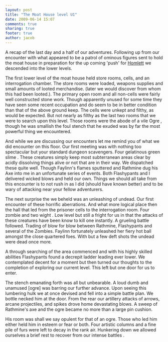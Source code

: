 ```yaml
---
layout: post
title: "The Moat House level U1"
date: 2009-06-14 15:07
comments: true
sharing: true
footer: true
author: jacob
---
```

A recap of the last day and a half of our adventures. Following up from our encounter with what appeared to be a patrol of ominous figures sent to hold the moat house in preparation for the up coming 'push' for [Homlett](/places/hommlet.html) we descended into the lower levels.

The first lower level of the moat house held store rooms, cells, and an interrogation chamber. The store rooms were loaded, weapons supplies and small amounts of looted merchandise. (later we would discover from whom this had been looted.). The primary open room and all non-cells were fairly well constructed stone work. Though apparently unused for some time they have seen some recent occupation and do seem to be in better condition than that of the above ground keep. The cells were unkept and filthy, as would be expected. But not nearly as filthy as the last two rooms that we were to search upon this level. Those rooms were the abode of a vile Ogre , though he was smallish the foul stench that he exuded was by far the most powerful thing we encountered.

And while we are discussing our encounters let me remind you of what we did encounter on this floor. Our first meeting was with nothing too spectacular but your standard dungeon scavengers. Four gelatinous green slime . These creatures simply keep most subterranean areas clear by acidly dissolving things alive or not that are in their way. We dispatched these quite well. Though Faylinn's flames sputtered and Rathmine dug his Axe into me in an unfortunate series of events. Both Flashypants and I delivered wicked blows and held our own. Things we should all take from this encounter is to not rush in as I did (should have known better) and to be wary of attacking near your fellow adventurers.

The next surprise the we beheld was an unleashing of undead. Our first encounter of these horrific aberrations. And what more logical place then the hall that led from the prisoner cells to the interrogation room. Four zombie and two wight . Low level but still a fright for us in that the attacks of these creatures have been know to kill one instantly. A grueling battle followed. Trading of blow for blow between Rathmine, Flashypants and several of the Zombies. Faylinn fortunately unleashed her fiery hot ball amongst the close quartered foes. With but a few deft shots the undead were dead once more.

A through searching of the area commenced and with his highly skilled abilities Flashypants found a decrepit ladder leading ever lower. We contemplated decent for a moment but then turned our thoughts to the completion of exploring our current level. This left but one door for us to enter.

The stench emanating forth was all but unbearable. A loud dumb and unamused [ogre] was barring our further advance. Upon seeing this lumbering hulk we at once devised and fell into a simple battle plan. We bottle necked him at the door. From the rear our artillery attacks of arrows, arcane projectiles, and spikes drove home devastating blows. A sweep of Rathmine's axe and the ogre became no more than a large pin cushion.

His room was shall we say opulent for that of an ogre. Those who led him either held him in esteem or fear or both. Four artistic columns and a fine pile of furs were left to decay in the rank air. Hunkering down we allowed ourselves a brief rest to recover from our intense battles .